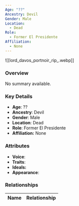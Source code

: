 ```yaml
---
Age: "??"
Ancestry: Devil
Gender: Male
Location:
  - Dead
Role:
  - Former El Presidente
Affiliation:
  - None
---
```


![[lord_davos_portnoir_rip_.webp]]

### Overview
No summary available.

### Key Details
- **Age**: ??
- **Ancestry**: Devil
- **Gender**: Male
- **Location**: Dead
- **Role**: Former El Presidente
- **Affiliation:** None

### Attributes
- **Voice**: 
- **Traits**: 
- **Ideals:** 
- **Appearance**:

### Relationships

| Name  | Relationship |
| ----- | ------------ |
